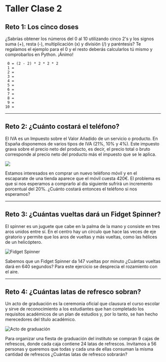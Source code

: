 # Taller Clase 2

## Reto 1: Los cinco doses
¿Sabrías obtener los números del 0 al 10 utilizando cinco 2's y los signos suma (+), resta (-),  multiplicación (x) y división (/) y paréntesis? Te regalamos el ejemplo para el 0 y el resto deberás calcularlos tú mismo y comprobarlos en Python. ¡Ánimo!

```
 0 = (2 - 2) * 2 * 2 * 2
 1 = 
 2 = 
 3 = 
 4 = 
 5 = 
 6 = 
 7 = 
 8 = 
 9 = 
10 = 
```

***

## Reto 2: ¿Cuánto costará el teléfono?
El IVA es un Impuesto sobre el Valor Añadido de un servicio o producto. En España disponemos de varios tipos de IVA (21%, 10% y 4%). Este impuesto grava sobre el precio neto del producto, es decir, el precio total o bruto corresponde al precio neto del producto más el impuesto que se le aplica.

![](https://encrypted-tbn0.gstatic.com/images?q=tbn:ANd9GcS4oulVJH5Hu4OVziLAqQNxWN05rE2EmRDAKA&usqp=CAU)

Estamos interesados en comprar un nuevo teléfono móvil y en el escaparate de una tienda aparece que el móvil cuesta 420€. El problema es que si nos esperamos a comprarlo al día siguiente sufrirá un incremento porcentual del 20%. ¿Cuánto costará entonces el teléfono si nos esperamos?

***

## Reto 3: ¿Cuántas vueltas dará un Fidget Spinner?

El spinner es un juguete que cabe en la palma de la mano y consiste en tres aros unidos entre sí. En el centro hay un círculo que hace las veces de eje giratorio y permite que los aros de vueltas y más vueltas, como las hélices de un helicóptero.

![Fidget Spinner](https://i.ytimg.com/vi/EwRYTkq28Zo/maxresdefault.jpg)

Sabemos que un Fidget Spinner da 147 vueltas por minuto ¿Cuántas vueltas dará en 640 segundos? Para este ejercicio se desprecia el rozamiento con el aire.

***

## Reto 4: ¿Cuántas latas de refresco sobran?
Un acto de graduación es la ceremonia oficial que clausura el curso escolar y sirve de reconocimiento a los estudiantes que han completado los requisitos académicos de un plan de estudios y, por lo tanto, se han hecho merecedores del título académico.

![Acto de graduación](https://www.altonivel.com.mx/wp-content/uploads/2017/06/Graduacion.jpg)

Para organizar una fiesta de graduación del instituto se compran 9 cajas de refrescos, donde cada caja contiene 24 latas de refrescos. Invitamos a 56 personas y queremos que todas y cada una de ellas consuman la misma cantidad de refrescos ¿Cuántas latas de refresco sobrarán?